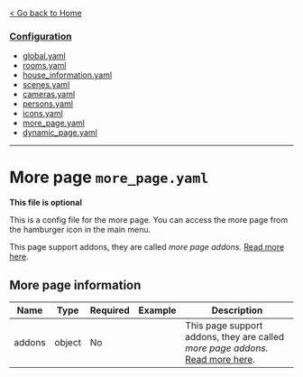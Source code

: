 [< Go back to Home](../index.md)

### [Configuration](index.md)
* [global.yaml](global.md)
* [rooms.yaml](rooms.md)
* [house_information.yaml](house_information.md)
* [scenes.yaml](scenes.md)
* [cameras.yaml](cameras.md)
* [persons.yaml](persons.md)
* [icons.yaml](icons.md)
* [more_page.yaml](more_page.md)
* [dynamic_page.yaml](dynamic_page.md)

---

# More page `more_page.yaml`

**This file is optional**

This is a config file for the more page. You can access the more page from the hamburger icon in the main menu.

This page support addons, they are called *more page addons.* [Read more here](../addons/more_page.md).

## More page information

| Name                | Type   | Required | Example                       | Description                                                                                             |
|---------------------|--------|----------|-------------------------------|---------------------------------------------------------------------------------------------------------|
| addons              | object | No       |                               | This page support addons, they are called *more page addons.* [Read more here](../addons/more_page.md). |
